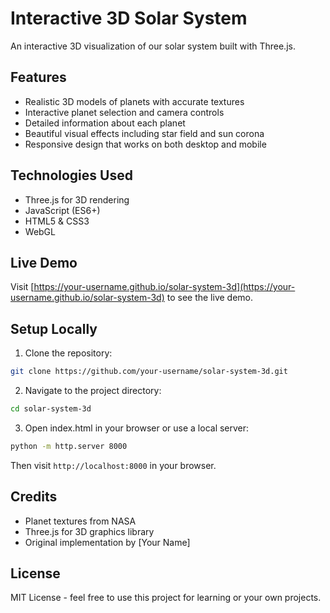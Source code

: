 # Interactive 3D Solar System

An interactive 3D visualization of our solar system built with Three.js.

## Features

- Realistic 3D models of planets with accurate textures
- Interactive planet selection and camera controls
- Detailed information about each planet
- Beautiful visual effects including star field and sun corona
- Responsive design that works on both desktop and mobile

## Technologies Used

- Three.js for 3D rendering
- JavaScript (ES6+)
- HTML5 & CSS3
- WebGL

## Live Demo

Visit [https://your-username.github.io/solar-system-3d](https://your-username.github.io/solar-system-3d) to see the live demo.

## Setup Locally

1. Clone the repository:
```bash
git clone https://github.com/your-username/solar-system-3d.git
```

2. Navigate to the project directory:
```bash
cd solar-system-3d
```

3. Open index.html in your browser or use a local server:
```bash
python -m http.server 8000
```

Then visit `http://localhost:8000` in your browser.

## Credits

- Planet textures from NASA
- Three.js for 3D graphics library
- Original implementation by [Your Name]

## License

MIT License - feel free to use this project for learning or your own projects.
